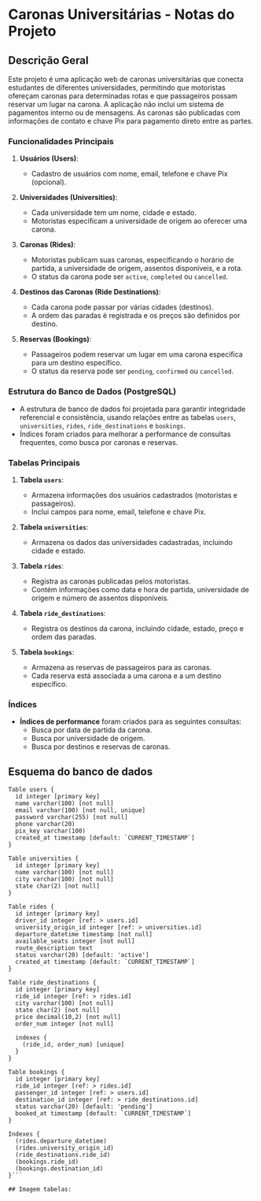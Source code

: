 # Caronas Universitárias - Notas do Projeto

## Descrição Geral

Este projeto é uma aplicação web de caronas universitárias que conecta estudantes de diferentes universidades, permitindo que motoristas ofereçam caronas para determinadas rotas e que passageiros possam reservar um lugar na carona. A aplicação não inclui um sistema de pagamentos interno ou de mensagens. As caronas são publicadas com informações de contato e chave Pix para pagamento direto entre as partes.

### Funcionalidades Principais

1. **Usuários (Users)**:
   - Cadastro de usuários com nome, email, telefone e chave Pix (opcional).

1. **Universidades (Universities)**:
   - Cada universidade tem um nome, cidade e estado.
   - Motoristas especificam a universidade de origem ao oferecer uma carona.

3. **Caronas (Rides)**:
   - Motoristas publicam suas caronas, especificando o horário de partida, a universidade de origem, assentos disponíveis, e a rota.
   - O status da carona pode ser `active`, `completed` ou `cancelled`.

4. **Destinos das Caronas (Ride Destinations)**:
   - Cada carona pode passar por várias cidades (destinos).
   - A ordem das paradas é registrada e os preços são definidos por destino.

5. **Reservas (Bookings)**:
   - Passageiros podem reservar um lugar em uma carona específica para um destino específico.
   - O status da reserva pode ser `pending`, `confirmed` ou `cancelled`.

### Estrutura do Banco de Dados (PostgreSQL)

- A estrutura de banco de dados foi projetada para garantir integridade referencial e consistência, usando relações entre as tabelas `users`, `universities`, `rides`, `ride_destinations` e `bookings`.
- Índices foram criados para melhorar a performance de consultas frequentes, como busca por caronas e reservas.

### Tabelas Principais

1. **Tabela `users`**:
   - Armazena informações dos usuários cadastrados (motoristas e passageiros).
   - Inclui campos para nome, email, telefone e chave Pix.

2. **Tabela `universities`**:
   - Armazena os dados das universidades cadastradas, incluindo cidade e estado.

3. **Tabela `rides`**:
   - Registra as caronas publicadas pelos motoristas.
   - Contém informações como data e hora de partida, universidade de origem e número de assentos disponíveis.

4. **Tabela `ride_destinations`**:
   - Registra os destinos da carona, incluindo cidade, estado, preço e ordem das paradas.

5. **Tabela `bookings`**:
   - Armazena as reservas de passageiros para as caronas.
   - Cada reserva está associada a uma carona e a um destino específico.

### Índices

- **Índices de performance** foram criados para as seguintes consultas:
  - Busca por data de partida da carona.
  - Busca por universidade de origem.
  - Busca por destinos e reservas de caronas.

## Esquema do banco de dados

```dbml
Table users {
  id integer [primary key]
  name varchar(100) [not null]
  email varchar(100) [not null, unique]
  password varchar(255) [not null]
  phone varchar(20)
  pix_key varchar(100)
  created_at timestamp [default: `CURRENT_TIMESTAMP`]
}

Table universities {
  id integer [primary key]
  name varchar(100) [not null]
  city varchar(100) [not null]
  state char(2) [not null]
}

Table rides {
  id integer [primary key]
  driver_id integer [ref: > users.id]
  university_origin_id integer [ref: > universities.id]
  departure_datetime timestamp [not null]
  available_seats integer [not null]
  route_description text
  status varchar(20) [default: 'active']
  created_at timestamp [default: `CURRENT_TIMESTAMP`]
}

Table ride_destinations {
  id integer [primary key]
  ride_id integer [ref: > rides.id]
  city varchar(100) [not null]
  state char(2) [not null]
  price decimal(10,2) [not null]
  order_num integer [not null]

  indexes {
    (ride_id, order_num) [unique]
  }
}

Table bookings {
  id integer [primary key]
  ride_id integer [ref: > rides.id]
  passenger_id integer [ref: > users.id]
  destination_id integer [ref: > ride_destinations.id]
  status varchar(20) [default: 'pending']
  booked_at timestamp [default: `CURRENT_TIMESTAMP`]
}

Indexes {
  (rides.departure_datetime)
  (rides.university_origin_id)
  (ride_destinations.ride_id)
  (bookings.ride_id)
  (bookings.destination_id)
}```

## Imagem tabelas: 



